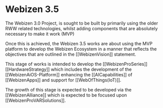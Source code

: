 # Webizen 3.5

The Webizen 3.0 Project, is sought to be built by primarily using the older RWW related technologies, whilst adding components that are absolutely necessary to make it work (MVP)

Once this is achieved, the Webizen 3.5 works are about using the MVP platform to develop the Webizen Ecosystem in a manner that reflects the objectives that are outlined in the [[WebizenVision]] statement. 

This stage of works is intended to develop the [[WebizenProSeries]] [[HardwareStrategy]] which includes the development of the [[WebizenAiOS-Platform]] enhancing the [[AICapabilities]] of [[WebizenApps]] and support for [[WebOfThings(IoT)]].

The growth of this stage is expected to be developed via the [[WebizenAlliance]] which is expected to be focused upon [[WebizenProVARSolutions]]. 